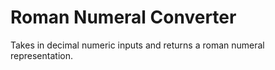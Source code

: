 # Roman Numeral Converter
Takes in decimal numeric inputs and returns a roman numeral representation.
